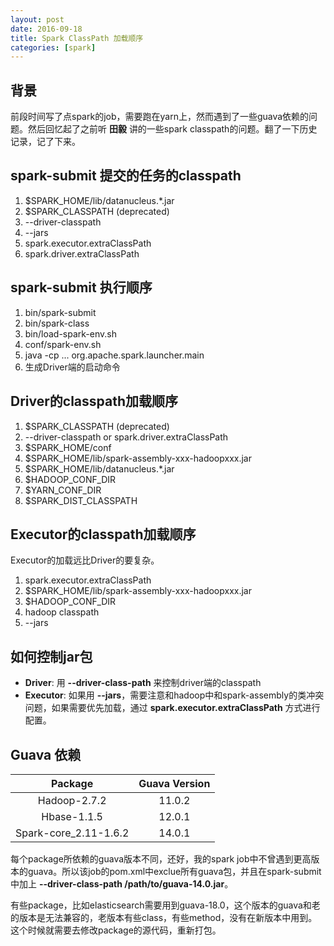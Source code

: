 ```yaml
---
layout: post
date: 2016-09-18
title: Spark ClassPath 加载顺序
categories: [spark]
---
```


## 背景
前段时间写了点spark的job，需要跑在yarn上，然而遇到了一些guava依赖的问题。然后回忆起了之前听 **田毅** 讲的一些spark classpath的问题。翻了一下历史记录，记了下来。

## spark-submit 提交的任务的classpath
1. $SPARK_HOME/lib/datanucleus.\*.jar
2. $SPARK_CLASSPATH (deprecated)
3. --driver-classpath
4. --jars
5. spark.executor.extraClassPath
6. spark.driver.extraClassPath

## spark-submit 执行顺序
1. bin/spark-submit
2. bin/spark-class
3. bin/load-spark-env.sh
4. conf/spark-env.sh
5. java -cp ... org.apache.spark.launcher.main
6. 生成Driver端的启动命令

## Driver的classpath加载顺序
1. $SPARK_CLASSPATH (deprecated)
2. --driver-classpath or spark.driver.extraClassPath
3. $SPARK_HOME/conf
4. $SPARK_HOME/lib/spark-assembly-xxx-hadoopxxx.jar
5. $SPARK_HOME/lib/datanucleus.\*.jar
6. $HADOOP_CONF_DIR
7. $YARN_CONF_DIR
8. $SPARK_DIST_CLASSPATH

## Executor的classpath加载顺序
Executor的加载远比Driver的要复杂。
1. spark.executor.extraClassPath
2. $SPARK_HOME/lib/spark-assembly-xxx-hadoopxxx.jar
3. $HADOOP_CONF_DIR
4. hadoop classpath
5. --jars

## 如何控制jar包
 - **Driver**: 用 **--driver-class-path** 来控制driver端的classpath
 - **Executor**: 如果用 **--jars**，需要注意和hadoop中和spark-assembly的类冲突问题，如果需要优先加载，通过 **spark.executor.extraClassPath** 方式进行配置。

## Guava 依赖
| Package | Guava Version |
|:---------:|:--------------:|
|Hadoop-2.7.2| 11.0.2|
|Hbase-1.1.5| 12.0.1|
|Spark-core_2.11-1.6.2|14.0.1|

每个package所依赖的guava版本不同，还好，我的spark job中不曾遇到更高版本的guava。所以该job的pom.xml中exclue所有guava包，并且在spark-submit中加上 **--driver-class-path /path/to/guava-14.0.jar**。

有些package，比如elasticsearch需要用到guava-18.0，这个版本的guava和老的版本是无法兼容的，老版本有些class，有些method，没有在新版本中用到。这个时候就需要去修改package的源代码，重新打包。
